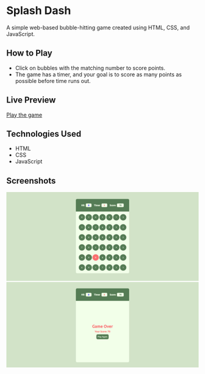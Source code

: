 # Splash Dash

A simple web-based bubble-hitting game created using HTML, CSS, and JavaScript.

## How to Play
- Click on bubbles with the matching number to score points.
- The game has a timer, and your goal is to score as many points as possible before time runs out.

## Live Preview
[Play the game](https://afrozpawaskar.github.io/Splash-Dash/)

## Technologies Used
- HTML
- CSS
- JavaScript

## Screenshots
![Gameplay](img1.png)
![Gameplay](img2.png)
